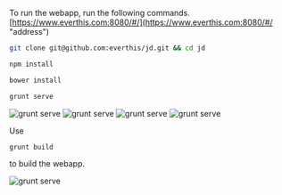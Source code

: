 ﻿To run the webapp, run the following commands.
[https://www.everthis.com:8080/#/](https://www.everthis.com:8080/#/ "address")
```sh
git clone git@github.com:everthis/jd.git && cd jd

npm install

bower install

grunt serve
```

![grunt serve](https://www.everthis.com/images/clone.png)
![grunt serve](https://www.everthis.com/images/npm.png)
![grunt serve](https://www.everthis.com/images/bower.png)
![grunt serve](https://www.everthis.com/images/serve.png)

Use 
```sh
grunt build
```
to build the webapp.

![grunt serve](https://www.everthis.com/images/build.png)